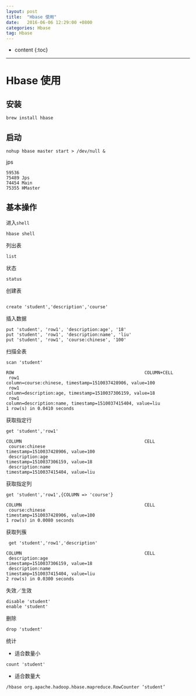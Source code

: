 ```yaml
---
layout: post
title:  "Hbase 使用"
date:   2016-06-06 12:29:00 +0800
categories: Hbase
tag: Hbase
---
```


* content
{:toc}

---

# Hbase 使用

## 安装

```
brew install hbase
```


## 启动

```
nohup hbase master start > /dev/null &
```

jps

```
59536
75489 Jps
74454 Main
75355 HMaster
```
## 基本操作

进入`shell`

```
hbase shell

```
列出表

```
list
```

状态

```
status
```

创建表

```

create 'student','description','course'
```

插入数据

```
put 'student', 'row1', 'description:age', '18'  
put 'student', 'row1', 'description:name', 'liu'
put 'student', 'row1', 'course:chinese', '100'

```

扫描全表

```
scan 'student'
```

>
```
ROW                                                  COLUMN+CELL
 row1                                                column=course:chinese, timestamp=1510037428906, value=100
 row1                                                column=description:age, timestamp=1510037306159, value=18
 row1                                                column=description:name, timestamp=1510037415404, value=liu
1 row(s) in 0.0410 seconds
```

获取指定行

```
get 'student','row1'
```
>
```
COLUMN                                               CELL
 course:chinese                                      timestamp=1510037428906, value=100
 description:age                                     timestamp=1510037306159, value=18
 description:name                                    timestamp=1510037415404, value=liu
```

获取指定列

```
get 'student','row1',{COLUMN => 'course'}
```

> 
```
COLUMN                                               CELL
 course:chinese                                      timestamp=1510037428906, value=100
1 row(s) in 0.0080 seconds
```

获取列蔟

```
 get 'student','row1','description'
```

>
```
COLUMN                                               CELL
 description:age                                     timestamp=1510037306159, value=18
 description:name                                    timestamp=1510037415404, value=liu
2 row(s) in 0.0300 seconds
```

失效／生效

```
disable 'student'
enable 'student'
```

删除

```
drop 'student'
```

统计

* 适合数量小

```
count 'student'
```

* 适合数量大

```
/hbase org.apache.hadoop.hbase.mapreduce.RowCounter ‘student’
```